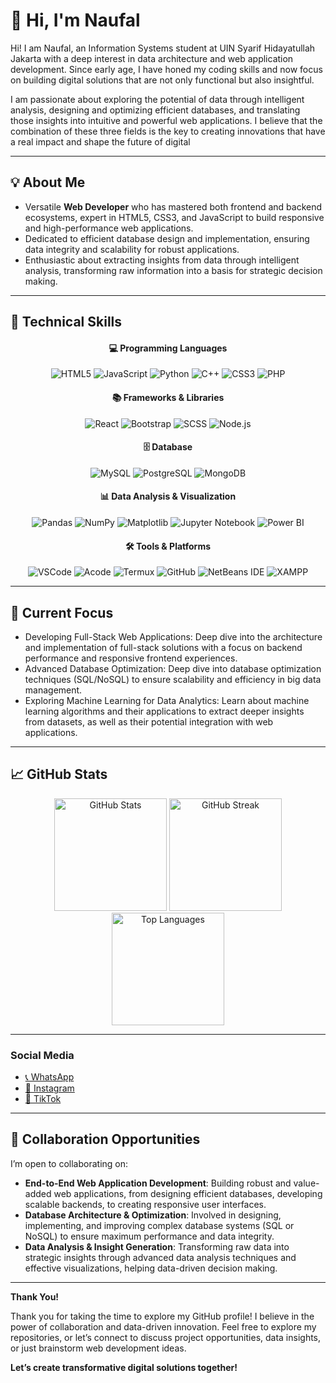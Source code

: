 # 👋 Hi, I'm Naufal 

Hi! I am Naufal, an Information Systems student at UIN Syarif Hidayatullah Jakarta with a deep interest in data architecture and web application development. Since early age, I have honed my coding skills and now focus on building digital solutions that are not only functional but also insightful.

I am passionate about exploring the potential of data through intelligent analysis, designing and optimizing efficient databases, and translating those insights into intuitive and powerful web applications. I believe that the combination of these three fields is the key to creating innovations that have a real impact and shape the future of digital

---

## 💡 About Me  

- Versatile **Web Developer** who has mastered both frontend and backend ecosystems, expert in HTML5, CSS3, and JavaScript to build responsive and high-performance web applications.
- Dedicated to efficient database design and implementation, ensuring data integrity and scalability for robust applications.
- Enthusiastic about extracting insights from data through intelligent analysis, transforming raw information into a basis for strategic decision making.

---

## 🔧 Technical Skills  

<div align="center">  
  <h4>💻 Programming Languages</h4>  
  <img src="https://img.shields.io/badge/-HTML5-orange?style=for-the-badge&logo=html5&logoColor=white" alt="HTML5" />  
  <img src="https://img.shields.io/badge/-JavaScript-yellow?style=for-the-badge&logo=javascript&logoColor=black" alt="JavaScript" />  
  <img src="https://img.shields.io/badge/-Python-blue?style=for-the-badge&logo=python&logoColor=yellow" alt="Python" />  
  <img src="https://img.shields.io/badge/-C++-00599C?style=for-the-badge&logo=cplusplus&logoColor=white" alt="C++" />
  <img src="https://img.shields.io/badge/-CSS3-blue?style=for-the-badge&logo=css3&logoColor=white" alt="CSS3" />  
  <img src="https://img.shields.io/badge/-PHP-blue?style=for-the-badge&logo=php&logoColor=white" alt="PHP" />  
</div>  

<div align="center">  
  <h4>📚 Frameworks & Libraries</h4>
  <img src="https://img.shields.io/badge/-React-61DAFB?style=for-the-badge&logo=react&logoColor=black" alt="React" />
  <img src="https://img.shields.io/badge/-Bootstrap-purple?style=for-the-badge&logo=bootstrap&logoColor=white" alt="Bootstrap" />  
  <img src="https://img.shields.io/badge/-SCSS-pink?style=for-the-badge&logo=sass&logoColor=white" alt="SCSS" /> 
  <img src="https://img.shields.io/badge/-Node.js-339933?style=for-the-badge&logo=node.js&logoColor=white" alt="Node.js" /> 
</div>  

<div align="center">
  <h4>🗄️ Database</h4>
  <img src="https://img.shields.io/badge/-MySQL-4479A1?style=for-the-badge&logo=mysql&logoColor=white" alt="MySQL" />
  <img src="https://img.shields.io/badge/-PostgreSQL-336791?style=for-the-badge&logo=postgresql&logoColor=white" alt="PostgreSQL" /> 
  <img src="https://img.shields.io/badge/-MongoDB-47A248?style=for-the-badge&logo=mongodb&logoColor=white" alt="MongoDB" />
</div>

<div align="center">
  <h4>📊 Data Analysis & Visualization</h4>
  <img src="https://img.shields.io/badge/-Pandas-150458?style=for-the-badge&logo=pandas&logoColor=white" alt="Pandas" />
  <img src="https://img.shields.io/badge/-NumPy-013243?style=for-the-badge&logo=numpy&logoColor=white" alt="NumPy" /> 
  <img src="https://img.shields.io/badge/-Matplotlib-000000?style=for-the-badge&logo=matplotlib&logoColor=white" alt="Matplotlib" />
  <img src="https://img.shields.io/badge/-Jupyter-F37626?style=for-the-badge&logo=jupyter&logoColor=white" alt="Jupyter Notebook" />
  <img src="https://img.shields.io/badge/-Power%20BI-F2C811?style=for-the-badge&logo=power-bi&logoColor=black" alt="Power BI" />
</div>

<div align="center">  
  <h4>🛠️ Tools & Platforms</h4>  
  <img src="https://img.shields.io/badge/-Visual%20Studio%20Code-blue?style=for-the-badge&logo=visual-studio-code&logoColor=white" alt="VSCode" />  
  <img src="https://img.shields.io/badge/-Acode-black?style=for-the-badge&logo=android&logoColor=green" alt="Acode" />  
  <img src="https://img.shields.io/badge/-Termux-black?style=for-the-badge&logo=linux&logoColor=white" alt="Termux" />  
  <img src="https://img.shields.io/badge/-GitHub-black?style=for-the-badge&logo=github&logoColor=white" alt="GitHub" />  
  <img src="https://img.shields.io/badge/-NetBeans%20IDE-181717?style=for-the-badge&logo=apache-netbeans&logoColor=white" alt="NetBeans IDE" />
  <img src="https://img.shields.io/badge/-XAMPP-F76902?style=for-the-badge&logo=apache-couchdb&logoColor=white" alt="XAMPP" />
</div>  

---

## 🎯 Current Focus  

- Developing Full-Stack Web Applications: Deep dive into the architecture and implementation of full-stack solutions with a focus on backend performance and responsive frontend experiences.
- Advanced Database Optimization: Deep dive into database optimization techniques (SQL/NoSQL) to ensure scalability and efficiency in big data management.
- Exploring Machine Learning for Data Analytics: Learn about machine learning algorithms and their applications to extract deeper insights from datasets, as well as their potential integration with web applications. 

---

## 📈 GitHub Stats  

<div align="center">  
  <img src="https://github-readme-stats.vercel.app/api?username=rakhadeto&show_icons=true&include_all_commits=true&count_private=true&theme=radical&hide_border=true" alt="GitHub Stats" height="180em" /> 
  <img src="https://github-readme-streak-stats.herokuapp.com/?user=rakhadeto&theme=radical&hide_border=true" alt="GitHub Streak" height="180em" /> 
</div>  

<div align="center">  
  <img src="https://github-readme-stats.vercel.app/api/top-langs/?username=rakhadeto&layout=compact&theme=radical&hide_border=true" alt="Top Languages" height="180em" /> 
</div>  

---

### Social Media  
- [📞 WhatsApp](https://wa.me/6281291359191) 
- [📸 Instagram](https://instagram.com/rakhadeto_d)  
- [🎵 TikTok](https://tiktok.com/@rakhadeto_d)  

---

## 🤝 Collaboration Opportunities  

I’m open to collaborating on:  
- **End-to-End Web Application Development**: Building robust and value-added web applications, from designing efficient databases, developing scalable backends, to creating responsive user interfaces.
- **Database Architecture & Optimization**: Involved in designing, implementing, and improving complex database systems (SQL or NoSQL) to ensure maximum performance and data integrity.
- **Data Analysis & Insight Generation**: Transforming raw data into strategic insights through advanced data analysis techniques and effective visualizations, helping data-driven decision making.

---

**Thank You!**

Thank you for taking the time to explore my GitHub profile! I believe in the power of collaboration and data-driven innovation.
Feel free to explore my repositories, or let’s connect to discuss project opportunities, data insights, or just brainstorm web development ideas.

**Let’s create transformative digital solutions together!**

